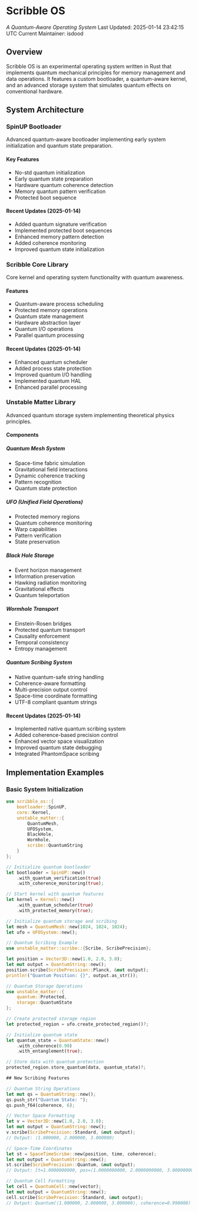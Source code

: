 # Scribble OS
*A Quantum-Aware Operating System*
Last Updated: 2025-01-14 23:42:15 UTC
Current Maintainer: isdood

## Overview
Scribble OS is an experimental operating system written in Rust that implements quantum mechanical principles for memory management and data operations. It features a custom bootloader, a quantum-aware kernel, and an advanced storage system that simulates quantum effects on conventional hardware.

## System Architecture

### SpinUP Bootloader
Advanced quantum-aware bootloader implementing early system initialization and quantum state preparation.

#### Key Features
- No-std quantum initialization
- Early quantum state preparation
- Hardware quantum coherence detection
- Memory quantum pattern verification
- Protected boot sequence

#### Recent Updates (2025-01-14)
- Added quantum signature verification
- Implemented protected boot sequences
- Enhanced memory pattern detection
- Added coherence monitoring
- Improved quantum state initialization

### Scribble Core Library
Core kernel and operating system functionality with quantum awareness.

#### Features
- Quantum-aware process scheduling
- Protected memory operations
- Quantum state management
- Hardware abstraction layer
- Quantum I/O operations
- Parallel quantum processing

#### Recent Updates (2025-01-14)
- Enhanced quantum scheduler
- Added process state protection
- Improved quantum I/O handling
- Implemented quantum HAL
- Enhanced parallel processing

### Unstable Matter Library
Advanced quantum storage system implementing theoretical physics principles.

#### Components

##### Quantum Mesh System
- Space-time fabric simulation
- Gravitational field interactions
- Dynamic coherence tracking
- Pattern recognition
- Quantum state protection

##### UFO (Unified Field Operations)
- Protected memory regions
- Quantum coherence monitoring
- Warp capabilities
- Pattern verification
- State preservation

##### Black Hole Storage
- Event horizon management
- Information preservation
- Hawking radiation monitoring
- Gravitational effects
- Quantum teleportation

##### Wormhole Transport
- Einstein-Rosen bridges
- Protected quantum transport
- Causality enforcement
- Temporal consistency
- Entropy management

##### Quantum Scribing System
- Native quantum-safe string handling
- Coherence-aware formatting
- Multi-precision output control
- Space-time coordinate formatting
- UTF-8 compliant quantum strings

#### Recent Updates (2025-01-14)
- Implemented native quantum scribing system
- Added coherence-based precision control
- Enhanced vector space visualization
- Improved quantum state debugging
- Integrated PhantomSpace scribing

## Implementation Examples

### Basic System Initialization
```rust
use scribble_os::{
    bootloader::SpinUP,
    core::Kernel,
    unstable_matter::{
        QuantumMesh,
        UFOSystem,
        BlackHole,
        Wormhole,
        scribe::QuantumString
    }
};

// Initialize quantum bootloader
let bootloader = SpinUP::new()
    .with_quantum_verification(true)
    .with_coherence_monitoring(true);

// Start kernel with quantum features
let kernel = Kernel::new()
    .with_quantum_scheduler(true)
    .with_protected_memory(true);

// Initialize quantum storage and scribing
let mesh = QuantumMesh::new(1024, 1024, 1024);
let ufo = UFOSystem::new();

// Quantum Scribing Example
use unstable_matter::scribe::{Scribe, ScribePrecision};

let position = Vector3D::new(1.0, 2.0, 3.0);
let mut output = QuantumString::new();
position.scribe(ScribePrecision::Planck, &mut output);
println!("Quantum Position: {}", output.as_str());

// Quantum Storage Operations
use unstable_matter::{
    quantum::Protected,
    storage::QuantumState
};

// Create protected storage region
let protected_region = ufo.create_protected_region()?;

// Initialize quantum state
let quantum_state = QuantumState::new()
    .with_coherence(0.99)
    .with_entanglement(true);

// Store data with quantum protection
protected_region.store_quantum(data, quantum_state)?;

## New Scribing Features

// Quantum String Operations
let mut qs = QuantumString::new();
qs.push_str("Quantum State: ");
qs.push_f64(coherence, 6);

// Vector Space Formatting
let v = Vector3D::new(1.0, 2.0, 3.0);
let mut output = QuantumString::new();
v.scribe(ScribePrecision::Standard, &mut output);
// Output: ⟨1.000000, 2.000000, 3.000000⟩

// Space-Time Coordinates
let st = SpaceTimeScribe::new(position, time, coherence);
let mut output = QuantumString::new();
st.scribe(ScribePrecision::Quantum, &mut output);
// Output: [t=1.0000000000, pos=⟨1.0000000000, 2.0000000000, 3.0000000000⟩]

// Quantum Cell Formatting
let cell = QuantumCell::new(vector);
let mut output = QuantumString::new();
cell.scribe(ScribePrecision::Standard, &mut output);
// Output: Quantum(⟨1.000000, 2.000000, 3.000000⟩, coherence=0.990000)
